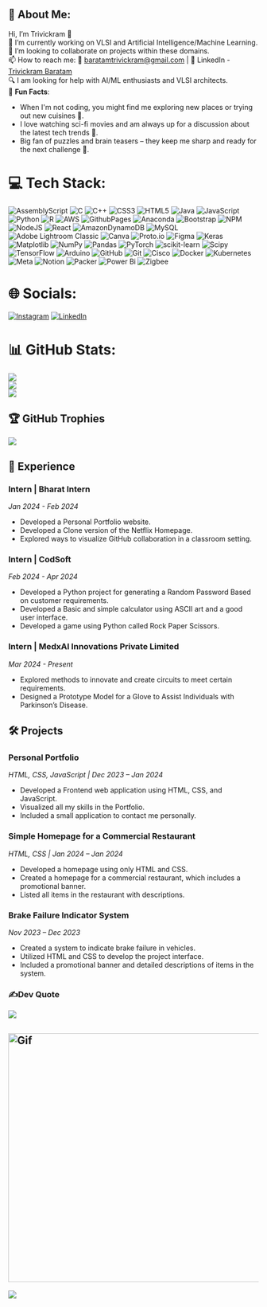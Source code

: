 💫 **About Me**:
---
Hi, I’m Trivickram 👋  
👀 I’m currently working on VLSI and Artificial Intelligence/Machine Learning.  
💞️ I’m looking to collaborate on projects within these domains.  
📫 How to reach me: 📧 baratamtrivickram@gmail.com | 🔗 LinkedIn - [Trivickram Baratam](https://www.linkedin.com/in/trivickram-baratam-057476275/)  
🔍 I am looking for help with AI/ML enthusiasts and VLSI architects.  
🎉 **Fun Facts**:
- When I'm not coding, you might find me exploring new places or trying out new cuisines 🍜.
- I love watching sci-fi movies and am always up for a discussion about the latest tech trends 🚀.
- Big fan of puzzles and brain teasers – they keep me sharp and ready for the next challenge 🧩.

# 💻 Tech Stack:
![AssemblyScript](https://img.shields.io/badge/assembly%20script-%23000000.svg?style=for-the-badge&logo=assemblyscript&logoColor=white) ![C](https://img.shields.io/badge/c-%2300599C.svg?style=for-the-badge&logo=c&logoColor=white) ![C++](https://img.shields.io/badge/c++-%2300599C.svg?style=for-the-badge&logo=c%2B%2B&logoColor=white) ![CSS3](https://img.shields.io/badge/css3-%231572B6.svg?style=for-the-badge&logo=css3&logoColor=white) ![HTML5](https://img.shields.io/badge/html5-%23E34F26.svg?style=for-the-badge&logo=html5&logoColor=white) ![Java](https://img.shields.io/badge/java-%23ED8B00.svg?style=for-the-badge&logo=openjdk&logoColor=white) ![JavaScript](https://img.shields.io/badge/javascript-%23323330.svg?style=for-the-badge&logo=javascript&logoColor=%23F7DF1E) ![Python](https://img.shields.io/badge/python-3670A0?style=for-the-badge&logo=python&logoColor=ffdd54) ![R](https://img.shields.io/badge/r-%23276DC3.svg?style=for-the-badge&logo=r&logoColor=white) ![AWS](https://img.shields.io/badge/AWS-%23FF9900.svg?style=for-the-badge&logo=amazon-aws&logoColor=white) ![GithubPages](https://img.shields.io/badge/github%20pages-121013?style=for-the-badge&logo=github&logoColor=white) ![Anaconda](https://img.shields.io/badge/Anaconda-%2344A833.svg?style=for-the-badge&logo=anaconda&logoColor=white) ![Bootstrap](https://img.shields.io/badge/bootstrap-%238511FA.svg?style=for-the-badge&logo=bootstrap&logoColor=white) ![NPM](https://img.shields.io/badge/NPM-%23CB3837.svg?style=for-the-badge&logo=npm&logoColor=white) ![NodeJS](https://img.shields.io/badge/node.js-6DA55F?style=for-the-badge&logo=node.js&logoColor=white) ![React](https://img.shields.io/badge/react-%2320232a.svg?style=for-the-badge&logo=react&logoColor=%2361DAFB) ![AmazonDynamoDB](https://img.shields.io/badge/Amazon%20DynamoDB-4053D6?style=for-the-badge&logo=Amazon%20DynamoDB&logoColor=white) ![MySQL](https://img.shields.io/badge/mysql-4479A1.svg?style=for-the-badge&logo=mysql&logoColor=white) ![Adobe Lightroom Classic](https://img.shields.io/badge/Adobe%20Lightroom%20Classic-31A8FF.svg?style=for-the-badge&logo=Adobe%20Lightroom%20Classic&logoColor=white) ![Canva](https://img.shields.io/badge/Canva-%2300C4CC.svg?style=for-the-badge&logo=Canva&logoColor=white) ![Proto.io](https://img.shields.io/badge/Proto.io-161637?style=for-the-badge&logo=proto.io&logoColor=00e5ff) ![Figma](https://img.shields.io/badge/figma-%23F24E1E.svg?style=for-the-badge&logo=figma&logoColor=white) ![Keras](https://img.shields.io/badge/Keras-%23D00000.svg?style=for-the-badge&logo=Keras&logoColor=white) ![Matplotlib](https://img.shields.io/badge/Matplotlib-%23ffffff.svg?style=for-the-badge&logo=Matplotlib&logoColor=black) ![NumPy](https://img.shields.io/badge/numpy-%23013243.svg?style=for-the-badge&logo=numpy&logoColor=white) ![Pandas](https://img.shields.io/badge/pandas-%23150458.svg?style=for-the-badge&logo=pandas&logoColor=white) ![PyTorch](https://img.shields.io/badge/PyTorch-%23EE4C2C.svg?style=for-the-badge&logo=PyTorch&logoColor=white) ![scikit-learn](https://img.shields.io/badge/scikit--learn-%23F7931E.svg?style=for-the-badge&logo=scikit-learn&logoColor=white) ![Scipy](https://img.shields.io/badge/SciPy-%230C55A5.svg?style=for-the-badge&logo=scipy&logoColor=%white) ![TensorFlow](https://img.shields.io/badge/TensorFlow-%23FF6F00.svg?style=for-the-badge&logo=TensorFlow&logoColor=white) ![Arduino](https://img.shields.io/badge/-Arduino-00979D?style=for-the-badge&logo=Arduino&logoColor=white) ![GitHub](https://img.shields.io/badge/github-%23121011.svg?style=for-the-badge&logo=github&logoColor=white) ![Git](https://img.shields.io/badge/git-%23F05033.svg?style=for-the-badge&logo=git&logoColor=white) ![Cisco](https://img.shields.io/badge/cisco-%23049fd9.svg?style=for-the-badge&logo=cisco&logoColor=black) ![Docker](https://img.shields.io/badge/docker-%230db7ed.svg?style=for-the-badge&logo=docker&logoColor=white) ![Kubernetes](https://img.shields.io/badge/kubernetes-%23326ce5.svg?style=for-the-badge&logo=kubernetes&logoColor=white) ![Meta](https://img.shields.io/badge/Meta-%230467DF.svg?style=for-the-badge&logo=Meta&logoColor=white) ![Notion](https://img.shields.io/badge/Notion-%23000000.svg?style=for-the-badge&logo=notion&logoColor=white) ![Packer](https://img.shields.io/badge/packer-%23E7EEF0.svg?style=for-the-badge&logo=packer&logoColor=%2302A8EF) ![Power Bi](https://img.shields.io/badge/power_bi-F2C811?style=for-the-badge&logo=powerbi&logoColor=black) ![Zigbee](https://img.shields.io/badge/zigbee-%23EB0443.svg?style=for-the-badge&logo=zigbee&logoColor=white)

# 🌐 Socials:
[![Instagram](https://img.shields.io/badge/Instagram-%23E4405F.svg?logo=Instagram&logoColor=white)](https://instagram.com/https://www.instagram.com/trivikram_147/) [![LinkedIn](https://img.shields.io/badge/LinkedIn-%230077B5.svg?logo=linkedin&logoColor=white)](https://linkedin.com/in/www.linkedin.com/in/trivickram) 

# 📊 GitHub Stats:
![](https://github-readme-stats.vercel.app/api?username=trivickram&theme=dark&hide_border=false&include_all_commits=false&count_private=true)<br/>
![](https://github-readme-streak-stats.herokuapp.com/?user=trivickram&theme=dark&hide_border=false)<br/>
![](https://github-readme-stats.vercel.app/api/top-langs/?username=trivickram&theme=dark&hide_border=false&include_all_commits=false&count_private=true&layout=compact)

## 🏆 GitHub Trophies
![](https://github-profile-trophy.vercel.app/?username=trivickram&theme=radical&no-frame=false&no-bg=false&margin-w=4)

## 💼 Experience

### Intern | Bharat Intern
*Jan 2024 - Feb 2024*
- Developed a Personal Portfolio website.
- Developed a Clone version of the Netflix Homepage.
- Explored ways to visualize GitHub collaboration in a classroom setting.

### Intern | CodSoft
*Feb 2024 - Apr 2024*
- Developed a Python project for generating a Random Password Based on customer requirements.
- Developed a Basic and simple calculator using ASCII art and a good user interface.
- Developed a game using Python called Rock Paper Scissors.

### Intern | MedxAI Innovations Private Limited
*Mar 2024 - Present*
- Explored methods to innovate and create circuits to meet certain requirements.
- Designed a Prototype Model for a Glove to Assist Individuals with Parkinson’s Disease.

## 🛠️ Projects

### Personal Portfolio
*HTML, CSS, JavaScript | Dec 2023 – Jan 2024*
- Developed a Frontend web application using HTML, CSS, and JavaScript.
- Visualized all my skills in the Portfolio.
- Included a small application to contact me personally.

### Simple Homepage for a Commercial Restaurant
*HTML, CSS | Jan 2024 – Jan 2024*
- Developed a homepage using only HTML and CSS.
- Created a homepage for a commercial restaurant, which includes a promotional banner.
- Listed all items in the restaurant with descriptions.

### Brake Failure Indicator System
*Nov 2023 – Dec 2023*
- Created a system to indicate brake failure in vehicles.
- Utilized HTML and CSS to develop the project interface.
- Included a promotional banner and detailed descriptions of items in the system.

### ✍️Dev Quote
![](https://quotes-github-readme.vercel.app/api?type=horizontal&theme=radical)

<img src="https://camo.githubusercontent.com/2366b34bb903c09617990fb5fff4622f3e941349e846ddb7e73df872a9d21233/68747470733a2f2f63646e2e6472696262626c652e636f6d2f75736572732f3733303730332f73637265656e73686f74732f363538313234332f6176656e746f2e676966" alt="Gif" width=700 height=500 /> <br/>
---
[![](https://visitcount.itsvg.in/api?id=trivickram&icon=0&color=0)](https://visitcount.itsvg.in)


<!-- Proudly created with GPRM ( https://gprm.itsvg.in ) -->
